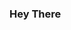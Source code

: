 ### Hey There

<!--
**jlvitor/jlvitor** is a ✨ _special_ ✨ repository because its `README.md` (this file) appears on your GitHub profile.

# Jean Lucas Vitor

## Olá pessoal 👋

Sou um futuro Desenvolvedor Front-end :computer:

 <br/> :department_store: &nbsp; Atualmente trabalhando como Auxiliar de Logística III
 <br/> :blue_heart: &nbsp; Buscando colaborar com projetos em Front-end
 <br/> :blush: &nbsp; Posso te ajudar com HTML e CSS básico
 <br/> :computer: &nbsp; Stacks em desenvolvimento: HTML/ CSS/ JS
 <br/> 💬  &nbsp; Sobre mim: Curto tecnologias, games MLBB - LoL, animes e seriados no Netflix
 <br/> :email: &nbsp; Entre em contato comigo: [![Linkedin Badge](https://img.shields.io/badge/-JeanLucasVitor-blue?style=flat-square&logo=Linkedin&logoColor=white&link=https://www.linkedin.com/in/jean-lucas-vitor-9b70a9b1/)](https://www.linkedin.com/in/jean-lucas-vitor-9b70a9b1/)
 /
[![Gmail Badge](https://img.shields.io/badge/-jeanlucasvitor@gmail.com-c14438?style=flat-square&logo=Gmail&logoColor=white&link=mailto:jeanlucasvitor@gmail.com)](mailto:jeanlucasvitor@gmail.com)
